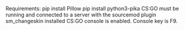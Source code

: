 Requirements:
	pip install Pillow
	pip install python3-pika
	CS:GO must be running and connected to a server with the sourcemod plugin sm_changeskin installed
	CS:GO console is enabled. Console key is F9.
